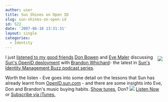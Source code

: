 ```yaml
---
author: user
title: Sun Shines on Open ID
slug: sun-shines-on-open-id
id: 522
date: '2007-06-18 13:31:31'
layout: single
categories:
  - Identity
---
```


[<span style="margin: 5px; float: right;">![](https://openid.sun.com/opensso/images/openid-banner1.jpg)</span>](http://openid.sun.com/)

I just [listened to my good friends](http://blogs.sun.com/idmbuzz/entry/sun_shines_on_open_id) [Don Bowen](http://blogs.sun.com/wizidm/) and [Eve Maler](http://www.xmlgrrl.com/blog) discussing [Sun's OpenID deployment](http://openid.sun.com/) with [Brandon Whichard](http://www.brandonwhichard.com/)- the latest in [Sun's Identity Management Buzz podcast series](http://blogs.sun.com/idmbuzz/).

Worth the listen - Eve goes into some detail on the lessons that Sun has already learnt from [OpenID.sun.com](http://openid.sun.com/) - and there are some insights into Eve, Don and Brandon's music buying habits. [Show tunes](http://en.wikipedia.org/wiki/Show_tune), Don? ![](http://blogs.sun.com/images/smileys/smile.gif) [Listen Now](http://wcdata.sun.com/webcast/download/podcast/IDM/SunshinesonOpenID.mp3) or [Subscribe via iTunes.](http://phobos.apple.com/WebObjects/MZStore.woa/wa/viewPodcast?id=155846056)